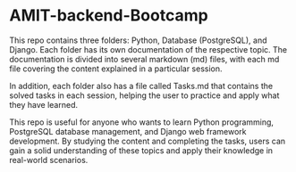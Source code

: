 # AMIT-backend-Bootcamp

This repo contains three folders: Python, Database (PostgreSQL), and Django. Each folder has its own documentation of the respective topic. The documentation is divided into several markdown (md) files, with each md file covering the content explained in a particular session.

In addition, each folder also has a file called Tasks.md that contains the solved tasks in each session, helping the user to practice and apply what they have learned.

This repo is useful for anyone who wants to learn Python programming, PostgreSQL database management, and Django web framework development. By studying the content and completing the tasks, users can gain a solid understanding of these topics and apply their knowledge in real-world scenarios.
